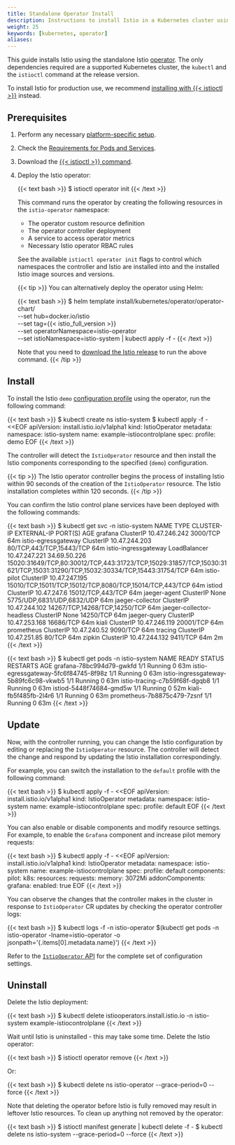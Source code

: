 ```yaml
---
title: Standalone Operator Install
description: Instructions to install Istio in a Kubernetes cluster using the Istio operator.
weight: 25
keywords: [kubernetes, operator]
aliases:
---
```


This guide installs Istio using the standalone Istio
[operator](https://kubernetes.io/docs/concepts/extend-kubernetes/operator/).
The only dependencies required are a supported Kubernetes cluster, the `kubectl` and the `istioctl` command at the release version.

To install Istio for production use, we recommend [installing with {{< istioctl >}}](/docs/setup/install/istioctl/)
instead.

## Prerequisites

1. Perform any necessary [platform-specific setup](/docs/setup/platform-setup/).

1. Check the [Requirements for Pods and Services](/docs/ops/deployment/requirements/).

1. Download the [{{< istioctl >}} command](/docs/ops/diagnostic-tools/istioctl/).

1. Deploy the Istio operator:

    {{< text bash >}}
    $ istioctl operator init
    {{< /text >}}

    This command runs the operator by creating the following resources in the `istio-operator` namespace:

    - The operator custom resource definition
    - The operator controller deployment
    - A service to access operator metrics
    - Necessary Istio operator RBAC rules

    See the available `istioctl operator init` flags to control which namespaces the controller and Istio are installed
    into and the installed Istio image sources and versions.

    {{< tip >}}
    You can alternatively deploy the operator using Helm:

    {{< text bash >}}
    $ helm template install/kubernetes/operator/operator-chart/ \
      --set hub=docker.io/istio \
      --set tag={{< istio_full_version >}} \
      --set operatorNamespace=istio-operator \
      --set istioNamespace=istio-system | kubectl apply -f -
    {{< /text >}}

    Note that you need to [download the Istio release](/docs/setup/getting-started/#download)
    to run the above command.
    {{< /tip >}}

## Install

To install the Istio `demo` [configuration profile](/docs/setup/additional-setup/config-profiles/)
using the operator, run the following command:

{{< text bash >}}
$ kubectl create ns istio-system
$ kubectl apply -f - <<EOF
apiVersion: install.istio.io/v1alpha1
kind: IstioOperator
metadata:
  namespace: istio-system
  name: example-istiocontrolplane
spec:
  profile: demo
EOF
{{< /text >}}

The controller will detect the `IstioOperator` resource and then install the Istio
components corresponding to the specified (`demo`) configuration.

{{< tip >}}
The Istio operator controller begins the process of installing Istio within 90 seconds of
the creation of the `IstioOperator` resource. The Istio installation completes within 120
seconds.
{{< /tip >}}

You can confirm the Istio control plane services have been deployed with the following commands:

{{< text bash >}}
$ kubectl get svc -n istio-system
NAME                        TYPE           CLUSTER-IP      EXTERNAL-IP    PORT(S)                                                                                                                      AGE
grafana                     ClusterIP      10.47.246.242   <none>         3000/TCP                                                                                                                     64m
istio-egressgateway         ClusterIP      10.47.244.203   <none>         80/TCP,443/TCP,15443/TCP                                                                                                     64m
istio-ingressgateway        LoadBalancer   10.47.247.221   34.69.50.226   15020:31649/TCP,80:30012/TCP,443:31723/TCP,15029:31857/TCP,15030:31621/TCP,15031:31290/TCP,15032:30334/TCP,15443:31754/TCP   64m
istio-pilot                 ClusterIP      10.47.247.195   <none>         15010/TCP,15011/TCP,15012/TCP,8080/TCP,15014/TCP,443/TCP                                                                     64m
istiod                      ClusterIP      10.47.247.6     <none>         15012/TCP,443/TCP                                                                                                            64m
jaeger-agent                ClusterIP      None            <none>         5775/UDP,6831/UDP,6832/UDP                                                                                                   64m
jaeger-collector            ClusterIP      10.47.244.102   <none>         14267/TCP,14268/TCP,14250/TCP                                                                                                64m
jaeger-collector-headless   ClusterIP      None            <none>         14250/TCP                                                                                                                    64m
jaeger-query                ClusterIP      10.47.253.168   <none>         16686/TCP                                                                                                                    64m
kiali                       ClusterIP      10.47.246.119   <none>         20001/TCP                                                                                                                    64m
prometheus                  ClusterIP      10.47.240.52    <none>         9090/TCP                                                                                                                     64m
tracing                     ClusterIP      10.47.251.85    <none>         80/TCP                                                                                                                       64m
zipkin                      ClusterIP      10.47.244.132   <none>         9411/TCP                                                                                                                     64m                                                                                                         2m
{{< /text >}}

{{< text bash >}}
$ kubectl get pods -n istio-system
NAME                                    READY   STATUS    RESTARTS   AGE
grafana-78bc994d79-gwkfd                1/1     Running   0          63m
istio-egressgateway-5fc6f84745-8f98z    1/1     Running   0          63m
istio-ingressgateway-5b89fc6c98-vkwb5   1/1     Running   0          63m
istio-tracing-c7b59f68f-dgqb8           1/1     Running   0          63m
istiod-5448f74684-gmd5w                 1/1     Running   0          52m
kiali-fb5f485fb-2l4r6                   1/1     Running   0          63m
prometheus-7b8875c479-7zsnf             1/1     Running   0          63m
{{< /text >}}

## Update

Now, with the controller running, you can change the Istio configuration by editing or replacing
the `IstioOperator` resource. The controller will detect the change and respond by updating
the Istio installation correspondingly.

For example, you can switch the installation to the `default`
profile with the following command:

{{< text bash >}}
$ kubectl apply -f - <<EOF
apiVersion: install.istio.io/v1alpha1
kind: IstioOperator
metadata:
  namespace: istio-system
  name: example-istiocontrolplane
spec:
  profile: default
EOF
{{< /text >}}

You can also enable or disable components and modify resource settings.
For example, to enable the `Grafana` component and increase pilot memory requests:

{{< text bash >}}
$ kubectl apply -f - <<EOF
apiVersion: install.istio.io/v1alpha1
kind: IstioOperator
metadata:
  namespace: istio-system
  name: example-istiocontrolplane
spec:
  profile: default
  components:
    pilot:
      k8s:
        resources:
          requests:
            memory: 3072Mi
  addonComponents:
    grafana:
      enabled: true
EOF
{{< /text >}}

You can observe the changes that the controller makes in the cluster in response to `IstioOperator` CR updates by
checking the operator controller logs:

{{< text bash >}}
$ kubectl logs -f -n istio-operator $(kubectl get pods -n istio-operator -lname=istio-operator -o jsonpath='{.items[0].metadata.name}')
{{< /text >}}

Refer to the [`IstioOperator` API](https://github.com/istio/api/blob/release-1.5/operator/v1alpha1/operator.proto/)
for the complete set of configuration settings.

## Uninstall

Delete the Istio deployment:

{{< text bash >}}
$ kubectl delete istiooperators.install.istio.io -n istio-system example-istiocontrolplane
{{< /text >}}

Wait until Istio is uninstalled - this may take some time.
Delete the Istio operator:

{{< text bash >}}
$ istioctl operator remove
{{< /text >}}

Or:

{{< text bash >}}
$ kubectl delete ns istio-operator --grace-period=0 --force
{{< /text >}}

Note that deleting the operator before Istio is fully removed may result in leftover Istio resources.
To clean up anything not removed by the operator:

{{< text bash >}}
$ istioctl manifest generate | kubectl delete -f -
$ kubectl delete ns istio-system --grace-period=0 --force
 {{< /text >}}
